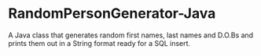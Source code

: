 # RandomPersonGenerator-Java
A Java class that generates random first names, last names and D.O.Bs and prints them out in a String format ready for a SQL insert.
